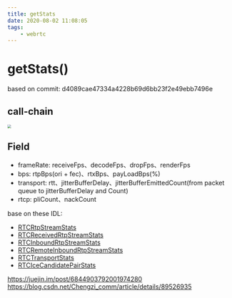 ```yaml
---
title: getStats
date: 2020-08-02 11:08:05
tags:
    - webrtc
---
```


# getStats()

based on commit: d4089cae47334a4228b69d6bb23f2e49ebb7496e

## call-chain

<img src="./call_chain.jpg" style="zoom:50%;" />

## Field

* frameRate: receiveFps、decodeFps、dropFps、renderFps
* bps: rtpBps(ori + fec)、rtxBps、payLoadBps(%)
* transport: rtt、jitterBufferDelay、jitterBufferEmittedCount(from packet queue to jitterBufferDelay and Count)
* rtcp: pliCount、nackCount

base on these IDL:
* [RTCRtpStreamStats](https://www.w3.org/TR/webrtc-stats/#dom-rtcrtpstreamstats)
* [RTCReceivedRtpStreamStats](https://www.w3.org/TR/webrtc-stats/#dom-rtcreceivedrtpstreamstats)
* [RTCInboundRtpStreamStats](https://www.w3.org/TR/webrtc-stats/#dom-rtcinboundrtpstreamstats)
* [RTCRemoteInboundRtpStreamStats](https://www.w3.org/TR/webrtc-stats/#dom-rtcremoteinboundrtpstreamstats)
* [RTCTransportStats](https://www.w3.org/TR/webrtc-stats/#dom-rtcsctptransportstats)
* [RTCIceCandidatePairStats](https://www.w3.org/TR/webrtc-stats/#dom-rtcicecandidatepairstats)



https://juejin.im/post/6844903792001974280
https://blog.csdn.net/Chengzi_comm/article/details/89526935
